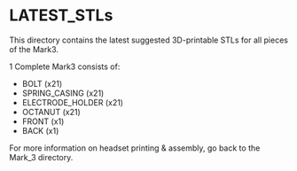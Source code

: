 # LATEST_STLs

This directory contains the latest suggested 3D-printable STLs for all pieces of the Mark3.

1 Complete Mark3 consists of:
- BOLT (x21)
- SPRING_CASING (x21)
- ELECTRODE_HOLDER (x21)
- OCTANUT (x21)
- FRONT (x1)
- BACK (x1)

For more information on headset printing & assembly, go back to the Mark_3 directory.
